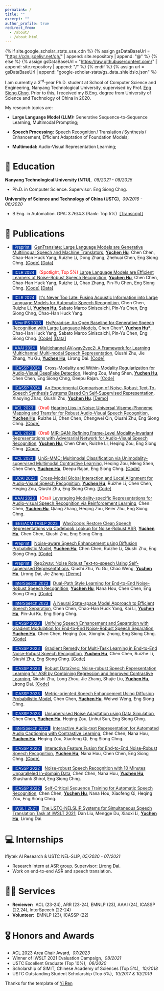 ```yaml
---
permalink: /
title: ""
excerpt: ""
author_profile: true
redirect_from: 
  - /about/
  - /about.html
---
```


{% if site.google_scholar_stats_use_cdn %}
{% assign gsDataBaseUrl = "https://cdn.jsdelivr.net/gh/" | append: site.repository | append: "@" %}
{% else %}
{% assign gsDataBaseUrl = "https://raw.githubusercontent.com/" | append: site.repository | append: "/" %}
{% endif %}
{% assign url = gsDataBaseUrl | append: "google-scholar-stats/gs_data_shieldsio.json" %}

<span class='anchor' id='about-me'></span>

I am currently a 3<sup>rd</sup>-year Ph.D. student at School of Computer Science and Engineering, Nanyang Technological University, supervised by Prof. [Eng Siong Chng](https://scholar.google.com/citations?hl=en&user=FJodrCcAAAAJ). 
Prior to this, I received my B.Eng. degree from University of Science and Technology of China in 2020.

My research topics are:

- **Large Language Model (LLM):** Generative Sequence-to-Sequence Learning, Multimodal Prompting;

- **Speech Processing:** Speech Recognition&thinsp;/&thinsp;Translation&thinsp;/&thinsp;Synthesis&thinsp;/&thinsp;Enhancement, Efficient Adaptation of Foundation Models;

- **Multimodal:** Audio-Visual Representation Learning;

# 📖 Education
**Nanyang Technological University (NTU)**,&nbsp; *08/2021 - 08/2025*

* Ph.D. in Computer Science. Supervisor: Eng Siong Chng.

**University of Science and Technology of China (USTC)**,&nbsp; *09/2016 - 06/2020*

* B.Eng. in Automation. GPA: 3.76/4.3 (Rank: Top 5%)&nbsp; [[Transcript]](https://yuchen005.github.io/files/transcript_en_zh.pdf)


# 📝 Publications 

- <span style="display:inline-block; background-color:#00369F; color:#fff; padding:0px 7px; margin-right:5px; font-size:13px;">Preprint</span> [GenTranslate: Large Language Models are Generative Multilingual Speech and Machine Translators](https://arxiv.org/abs/2402.06894), **<u>Yuchen Hu</u>**, Chen Chen, Chao-Han Huck Yang, Ruizhe Li, Dong Zhang, Zhehuai Chen, Eng Siong Chng. [[Code]](https://github.com/YUCHEN005/GenTranslate) [[Data]](https://huggingface.co/datasets/PeacefulData/HypoTranslate)

- <span style="display:inline-block; background-color:#00369F; color:#fff; padding:0px 7px; margin-right:5px; font-size:13px;">ICLR 2024</span> <span style="color:red">(Spotlight, Top 5%)</span> [Large Language Models are Efficient Learners of Noise-Robust Speech Recognition](https://openreview.net/pdf?id=ceATjGPTUD), **<u>Yuchen Hu</u>**, Chen Chen, Chao-Han Huck Yang, Ruizhe Li, Chao Zhang, Pin-Yu Chen, Eng Siong Chng. [[Code]](https://github.com/YUCHEN005/RobustGER) [[Data]](https://huggingface.co/datasets/PeacefulData/Robust-HyPoradise)

- <span style="display:inline-block; background-color:#00369F; color:#fff; padding:0px 7px; margin-right:5px; font-size:13px;">ICLR 2024</span> [It's Never Too Late: Fusing Acoustic Information into Large Language Models for Automatic Speech Recognition](https://openreview.net/pdf?id=QqjFHyQwtF), Chen Chen, Ruizhe Li, **<u>Yuchen Hu</u>**, Sabato Marco Siniscalchi, Pin-Yu Chen, Eng Siong Chng, Chao-Han Huck Yang. 

- <span style="display:inline-block; background-color:#00369F; color:#fff; padding:0px 7px; margin-right:5px; font-size:13px;">NeurIPS 2023</span> [HyPoradise: An Open Baseline for Generative Speech Recognition with Large Language Models](https://arxiv.org/abs/2309.15701), Chen Chen\*, **<u>Yuchen Hu</u>\***, Chao-Han Huck Yang, Sabato Marco Siniscalchi, Pin-Yu Chen, Eng Siong Chng. [[Code]](https://github.com/Hypotheses-Paradise/Hypo2Trans) [[Data]](https://huggingface.co/datasets/PeacefulData/HP-v0)

- <span style="display:inline-block; background-color:#00369F; color:#fff; padding:0px 7px; margin-right:5px; font-size:13px;">AAAI 2024</span> [Multichannel AV-wav2vec2: A Framework for Learning Multichannel Multi-modal Speech Representation](https://arxiv.org/abs/2401.03468), Qiushi Zhu, Jie Zhang, Yu Gu, **<u>Yuchen Hu</u>**, Lirong Dai. [[Code]](https://github.com/zqs01/multi-channel-wav2vec2)

- <span style="display:inline-block; background-color:#00369F; color:#fff; padding:0px 7px; margin-right:5px; font-size:13px;">ICASSP 2024</span> [Cross-Modality and Within-Modality Regularization for Audio-Visual DeepFake Detection](https://arxiv.org/abs/2401.05746), Heqing Zou, Meng Shen, **<u>Yuchen Hu</u>**, Chen Chen, Eng Siong Chng, Deepu Rajan. [[Code]](https://github.com/Vincent-ZHQ/MRDF)

- <span style="display:inline-block; background-color:#00369F; color:#fff; padding:0px 7px; margin-right:5px; font-size:13px;">ICASSP 2024</span> [An Experimental Comparison of Noise-Robust Text-To-Speech Synthesis Systems Based On Self-Supervised Representation](https://yuchen005.github.io/files/zhao2024experimental.pdf), Xiaoying Zhao, Qiushi Zhu, **<u>Yuchen Hu</u>**. [[Demo]](https://zzftts.github.io/)

- <span style="display:inline-block; background-color:#00369F; color:#fff; padding:0px 7px; margin-right:5px; font-size:13px;">ACL 2023</span> <span style="color:red">(Oral)</span> [Hearing Lips in Noise: Universal Viseme-Phoneme Mapping and Transfer for Robust Audio-Visual Speech Recognition](https://aclanthology.org/2023.acl-long.848.pdf), **<u>Yuchen Hu</u>**, Ruizhe Li, Chen Chen, Chengwei Qin, Qiushi Zhu, Eng Siong Chng. [[Code]](https://github.com/YUCHEN005/UniVPM)

- <span style="display:inline-block; background-color:#00369F; color:#fff; padding:0px 7px; margin-right:5px; font-size:13px;">ACL 2023</span> <span style="color:red">(Oral)</span> [MIR-GAN: Refining Frame-Level Modality-Invariant Representations with Adversarial Network for Audio-Visual Speech Recognition](https://aclanthology.org/2023.acl-long.649.pdf), **<u>Yuchen Hu</u>**, Chen Chen, Ruizhe Li, Heqing Zou, Eng Siong Chng. [[Code]](https://github.com/YUCHEN005/MIR-GAN)

- <span style="display:inline-block; background-color:#00369F; color:#fff; padding:0px 7px; margin-right:5px; font-size:13px;">ACL 2023</span> [UniS-MMC: Multimodal Classification via Unimodality-supervised Multimodal Contrastive Learning](https://aclanthology.org/2023.findings-acl.41.pdf), Heqing Zou, Meng Shen, Chen Chen, **<u>Yuchen Hu</u>**, Deepu Rajan, Eng Siong Chng. [[Code]](https://github.com/vincent-zhq/unis-mmc)

- <span style="display:inline-block; background-color:#00369F; color:#fff; padding:0px 7px; margin-right:5px; font-size:13px;">IJCAI 2023</span> [Cross-Modal Global Interaction and Local Alignment for Audio-Visual Speech Recognition](https://www.ijcai.org/proceedings/2023/0564.pdf), **<u>Yuchen Hu</u>**, Ruizhe Li, Chen Chen, Heqing Zou, Qiushi Zhu, Eng Siong Chng. [[Code]](https://github.com/YUCHEN005/GILA)

- <span style="display:inline-block; background-color:#00369F; color:#fff; padding:0px 7px; margin-right:5px; font-size:13px;">AAAI 2023</span> <span style="color:red">(Oral)</span> [Leveraging Modality-specific Representations for Audio-visual Speech Recognition via Reinforcement Learning](https://arxiv.org/abs/2212.05301), Chen Chen, **<u>Yuchen Hu</u>**, Qiang Zhang, Heqing Zou, Beier Zhu, Eng Siong Chng.

- <span style="display:inline-block; background-color:#00369F; color:#fff; padding:0px 7px; margin-right:5px; font-size:13px;">IEEE/ACM TASLP 2023</span>  [Wav2code: Restore Clean Speech Representations via Codebook Lookup for Noise-Robust ASR](https://arxiv.org/abs/2304.04974), **<u>Yuchen Hu</u>**, Chen Chen, Qiushi Zhu, Eng Siong Chng.

- <span style="display:inline-block; background-color:#00369F; color:#fff; padding:0px 7px; margin-right:5px; font-size:13px;">Preprint</span>  [Noise-aware Speech Enhancement using Diffusion Probabilistic Model](https://arxiv.org/abs/2307.08029), **<u>Yuchen Hu</u>**, Chen Chen, Ruizhe Li, Qiushi Zhu, Eng Siong Chng. [[Code]](https://github.com/YUCHEN005/NASE)

- <span style="display:inline-block; background-color:#00369F; color:#fff; padding:0px 7px; margin-right:5px; font-size:13px;">Preprint</span>  [Rep2wav: Noise Robust Text-to-speech Using Self-supervised Representations](https://arxiv.org/pdf/2308.14553), Qiushi Zhu, Yu Gu, Chao Weng, **<u>Yuchen Hu</u>**, Lirong Dai, Jie Zhang. [[Demo]](https://zqs01.github.io/rep2wav/)

- <span style="display:inline-block; background-color:#00369F; color:#fff; padding:0px 7px; margin-right:5px; font-size:13px;">InterSpeech 2023</span>  [Dual-Path Style Learning for End-to-End Noise-Robust Speech Recognition](https://www.isca-archive.org/interspeech_2023/hu23_interspeech.pdf), **<u>Yuchen Hu</u>**, Nana Hou, Chen Chen, Eng Siong Chng. [[Code]](https://github.com/YUCHEN005/DPSL-ASR)

- <span style="display:inline-block; background-color:#00369F; color:#fff; padding:0px 7px; margin-right:5px; font-size:13px;">InterSpeech 2023</span>  [A Neural State-space Model Approach to Efficient Speech Separation](https://www.isca-archive.org/interspeech_2023/chen23g_interspeech.pdf), Chen Chen, Chao-Han Huck Yang, Kai Li, **<u>Yuchen Hu</u>**, Pin-Jui Ku, Eng Siong Chng.

- <span style="display:inline-block; background-color:#00369F; color:#fff; padding:0px 7px; margin-right:5px; font-size:13px;">ICASSP 2023</span>  [Unifying Speech Enhancement and Separation with Gradient Modulation for End-to-End Noise-Robust Speech Separation](https://arxiv.org/abs/2302.11131), **<u>Yuchen Hu</u>**, Chen Chen, Heqing Zou, Xionghu Zhong, Eng Siong Chng. [[Code]](https://github.com/YUCHEN005/Unified-Enhance-Separation)

- <span style="display:inline-block; background-color:#00369F; color:#fff; padding:0px 7px; margin-right:5px; font-size:13px;">ICASSP 2023</span>  [Gradient Remedy for Multi-Task Learning in End-to-End Noise-Robust Speech Recognition](https://arxiv.org/abs/2302.11362), **<u>Yuchen Hu</u>**, Chen Chen, Ruizhe Li, Qiushi Zhu, Eng Siong Chng. [[Code]](https://github.com/YUCHEN005/Gradient-Remedy)

- <span style="display:inline-block; background-color:#00369F; color:#fff; padding:0px 7px; margin-right:5px; font-size:13px;">ICASSP 2023</span>  [Robust Data2vec: Noise-robust Speech Representation Learning for ASR by Combining Regression and Improved Contrastive Learning](https://arxiv.org/abs/2210.15324), Qiushi Zhu, Long Zhou, Jie Zhang, Shujie Liu, **<u>Yuchen Hu</u>**, Lirong Dai. [[Code]](https://github.com/zqs01/data2vecnoisy)

- <span style="display:inline-block; background-color:#00369F; color:#fff; padding:0px 7px; margin-right:5px; font-size:13px;">ICASSP 2023</span>  [Metric-oriented Speech Enhancement Using Diffusion Probabilistic Model](https://arxiv.org/abs/2302.11989), Chen Chen, **<u>Yuchen Hu</u>**, Weiwei Weng, Eng Siong Chng.

- <span style="display:inline-block; background-color:#00369F; color:#fff; padding:0px 7px; margin-right:5px; font-size:13px;">ICASSP 2023</span>  [Unsupervised Noise Adaptation using Data Simulation](https://arxiv.org/abs/2302.11981), Chen Chen, **<u>Yuchen Hu</u>**, Heqing Zou, Linhui Sun, Eng Siong Chng.

- <span style="display:inline-block; background-color:#00369F; color:#fff; padding:0px 7px; margin-right:5px; font-size:13px;">InterSpeech 2022</span>  [Interactive Audio-text Representation for Automated Audio Captioning with Contrastive Learning](https://www.isca-archive.org/interspeech_2022/chen22p_interspeech.pdf), Chen Chen, Nana Hou, **<u>Yuchen Hu</u>**, Heqing Zou, Xiaofeng Qi, Eng Siong Chng.

- <span style="display:inline-block; background-color:#00369F; color:#fff; padding:0px 7px; margin-right:5px; font-size:13px;">ICASSP 2022</span>  [Interactive Feature Fusion for End-to-End Noise-Robust Speech Recognition](https://arxiv.org/abs/2110.05267), **<u>Yuchen Hu</u>**, Nana Hou, Chen Chen, Eng Siong Chng. [[Code]](https://github.com/YUCHEN005/DPSL-ASR)

- <span style="display:inline-block; background-color:#00369F; color:#fff; padding:0px 7px; margin-right:5px; font-size:13px;">ICASSP 2022</span>  [Noise-robust Speech Recognition with 10 Minutes Unparalleled In-domain Data](https://arxiv.org/pdf/2203.15321), Chen Chen, Nana Hou, **<u>Yuchen Hu</u>**, Shashank Shirol, Eng Siong Chng.

- <span style="display:inline-block; background-color:#00369F; color:#fff; padding:0px 7px; margin-right:5px; font-size:13px;">ICASSP 2022</span>  [Self-Critical Sequence Training for Automatic Speech Recognition](https://arxiv.org/abs/2204.06260), Chen Chen, **<u>Yuchen Hu</u>**, Nana Hou, Xiaofeng Qi, Heqing Zou, Eng Siong Chng.

- <span style="display:inline-block; background-color:#00369F; color:#fff; padding:0px 7px; margin-right:5px; font-size:13px;">IWSLT 2021</span>  [The USTC-NELSLIP Systems for Simultaneous Speech Translation Task at IWSLT 2021](https://aclanthology.org/2021.iwslt-1.2.pdf), Dan Liu, Mengge Du, Xiaoxi Li, **<u>Yuchen Hu</u>**, Lirong Dai.


# 💻 Internships
Iflytek AI Research &amp; USTC NEL-SLIP, *05/2020 - 07/2021*
* Research intern at ASR group. Supervisor: Lirong Dai.
* Work on end-to-end ASR and speech translation.


# 🧑‍🔬 Services
- **Reviewer:**&nbsp; ACL (23-24), ARR (23-24), EMNLP (23), AAAI (24), ICASSP (22,24), InterSpeech (22-24)
- **Volunteer:**&nbsp; EMNLP (23), ICASSP (22)


# 🎖 Honors and Awards
- ACL 2023 Area Chair Award,&nbsp; *07/2023*
- Winner of IWSLT 2021 Evaluation Campaign,&nbsp; *08/2021*
- USTC Excellent Graduate (Top 10%),&nbsp; *06/2020*
- Scholarship of SIMIT, Chinese Academy of Sciences (Top 5%),&nbsp; *10/2018*
- USTC Outstanding Student Scholarship (Top 5%),&nbsp; *10/2017 &amp; 10/2019*



Thanks for the template of <a href="https://github.com/RayeRen/acad-homepage.github.io">Yi Ren</a>

<script type="text/javascript" id="clustrmaps" src="//cdn.clustrmaps.com/map_v2.js?cl=ffffff&w=300&t=n&d=tWtQE7TmvuyYwZoMvhZ03hz9JwVV2jqLDfST5K4doxk&co=9fc7e3&cmo=3acc3a&cmn=ff5353&ct=ffffff"></script>





